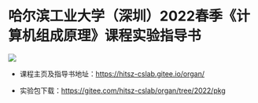 # 哈尔滨工业大学（深圳）2022春季《计算机组成原理》课程实验指导书

![](https://api.travis-ci.org/Bohan-hu/HITSZ-COMP2008-Course.svg?branch=master)


- 课程主页及指导书地址：https://hitsz-cslab.gitee.io/organ/

- 实验包下载：https://gitee.com/hitsz-cslab/organ/tree/2022/pkg

